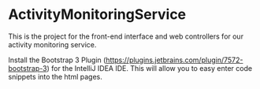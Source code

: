 # ActivityMonitoringService
This is the project for the front-end interface and web controllers for our activity monitoring service.

Install the Bootstrap 3 Plugin (https://plugins.jetbrains.com/plugin/7572-bootstrap-3) for the IntelliJ IDEA IDE. This will allow you to easy enter code snippets into the html pages.

